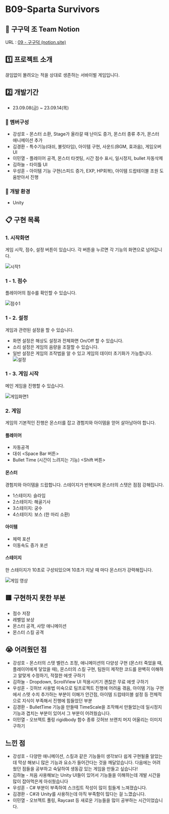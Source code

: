 
# B09-Sparta Survivors
 
<p>
</p>

## 🦆 구구덕 조 Team Notion
URL : [09 - 구구덕 (notion.site)](https://teamsparta.notion.site/09-6e10d82f2c4c43f5a5f23a398eb48b20)
 ## :one: 프로젝트 소개
끊임없이 몰려오는 적을 상대로 생존하는 서바이벌 게임입니다.
## :two: 개발기간
- 23.09.08(금) ~ 23.09.14(목)

### :raising_hand: 멤버구성
- 강성호 - 몬스터 소환, Stage가 올라갈 때 난이도 증가, 몬스터 종류 추가, 몬스터 애니메이션 추가
- 김경환 - 특수기능(대쉬, 불릿타임), 아이템 구현, 사운드(BGM, 효과음), 게임오버 UI
- 이민열 - 플레이어 공격, 몬스터 타겟팅, 시간 점수 표시, 일시정지, bullet 자동삭제
- 김하늘 - 타이틀 UI
- 우성훈 - 아이템 기능 구현(스피드 증가, EXP, HP회복), 아이템 드랍테이블 조원 도움받아서 진행


### :hammer: 개발 환경 
- Unity

## :clipboard: 구현 목록

### 1. 시작화면
게임 시작, 점수, 설정 버튼이 있습니다.
각 버튼을 누르면 각 기능의 화면으로 넘어갑니다.

![시작1](https://github.com/kkh9700/sparta_survivors/assets/70570791/ef0f2a5c-162b-4948-b3b5-5d400c358ea5)

### 1 - 1. 점수
플레이어의 점수를 확인할 수 있습니다.

![점수1](https://github.com/kkh9700/sparta_survivors/assets/70570791/8379948c-fa20-4283-b792-febc96eb4849)

### 1 - 2. 설정
게임과 관련된 설정을 할 수 있습니다. 

-  화면 설정은 해상도 설정과 전체화면 On/Off 할 수 있습니다.
- 소리 설정은 게임의 음량을 조절할 수 있습니다.
- 일반 설정은 게임의 조작법을 알 수 있고 게임의 데이터 초기화가 가능합니다.
![설정](https://github.com/kkh9700/sparta_survivors/assets/70570791/32adf10a-c2c3-464f-8b24-fdb51ac788ae)

### 1 - 3. 게임 시작
메인 게임을 진행할 수 있습니다. 

![게임화면1](https://github.com/kkh9700/sparta_survivors/assets/70570791/075d27d8-2372-4b2b-8bbf-c99cc36e0ba4)

### 2. 게임
게임의 기본적인 진행은 몬스터를 잡고 경험치와 아이템을 얻어 살아남아야 합니다.

#### 플레이어
- 자동공격 
- 대쉬 <Space Bar 버튼>
- Bullet Time (시간이 느려지는 기능) <Shift 버튼>

#### 몬스터
경험치와 아이템을 드랍합니다. 
스테이지가 반복되며 몬스터의 스텟은 점점 강해집니다.
- 1스테이지: 슬라임
- 2스테이지: 해골기사
- 3스테이지: 궁수
- 4스테이지: 보스 (한 마리 소환)


#### 아이템
- 체력 포션
- 이동속도 증가 포션
#### 스테이지 
한 스테이지가 10초로 구성되있으며 10초가 지날 때 마다 몬스터가 강력해집니다.

![게임 영상](https://github.com/kkh9700/sparta_survivors/assets/70570791/c0f46acd-6b24-4484-9085-4c8392909212)

## 🟥 구현하지 못한 부분
- 점수 저장
- 레벨업 보상
- 몬스터 공격, 사망 애니메이션
- 몬스터 스킬 공격

## :sob: 어려웠던 점

- 강성호 - 몬스터의 스텟 벨런스 조정, 애니메이션의 다양성 구현 (몬스터 죽었을 때, 플레이어에게 닿았을 때), 몬스터의 스킬 구현, 팀원이 제작한 코드를 완벽히 이해하고 알맞게 수정하기, 적절한 에셋 구하기
- 김하늘 - Dropdown, ScrollView UI 적용시키기 괜찮은 무료 에셋 구하기
- 우성훈 - 깃허브 사용법 미숙으로 팀프로젝트 진행에 어려움 겪음, 아이템 기능 구현에서 스텟 수치 추가하는 부분이 이해가 안간점, 아이템 드랍테이블 설정 등 전체적으로 지식이 부족해서 진행에 힘들었던 부분
- 김경환 - BulletTime 기능을 만들때 TimeScale을 조작해서 만들었는데 일시정지 기능과 겹치는 부분이 있어서 그 부분이 어려웠습니다.
- 이민열 - 오브젝트 풀링 rigidbody 함수 종류 깃허브 브랜치 머지 어울리는 이미지 구하기

## 느낀 점
- 강성호 - 다양한 애니메이션, 스킬과 같은 기능들이 생각보다 쉽게 구현될줄 알았는데 막상 해보니 많은 기능과 요소가 들어간다는 것을 깨달았습니다. 다음에는 어려웠던 점들을 공부하고 숙달하여 생동감 있는 게임을 만들고 싶습니다!
- 김하늘 - 처음 사용해보는 Unity UI들이 있어서 기능들을 이해하는데 개발 시간을 많이 잡아먹은게 아쉬웠습니다
- 우성훈 - C# 부분이 부족하여 스크립트 작성이 많이 힘들게 느껴졌습니다.
- 김경환 - C#과 Unity를 사용하는데 아직 부족함이 많다는 걸 느꼈습니다.
- 이민열 - 오브젝트 풀링, Raycast 등 새로운 기능들을 많이 공부하는 시간이었습니다.



